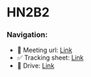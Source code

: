 # HN2B2

### Navigation:
- 🔗 Meeting url: [Link](https://meet.google.com/qut-weru-rnw)
- ✅ Tracking sheet: [Link](https://docs.google.com/spreadsheets/d/1uSDyrE65kFrAgDpf6Jdrhglv1Z-GRMxm569EdQULL70/edit?usp=sharing)
- 📂 Drive: [Link](https://drive.google.com/drive/folders/1_7CO-VtaHgRAscIDmzE3BlJ0toy63f_x?usp=sharing)
